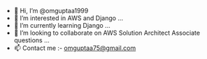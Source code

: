 - 👋 Hi, I’m @omguptaa1999
- 👀 I’m interested in AWS and Django ...
- 🌱 I’m currently learning Django ...
- 💞️ I’m looking to collaborate on AWS Solution Architect Associate questions ...
- 📫 Contact me :- omguptaa75@gmail.com

<!---
omguptaa1999/omguptaa1999 is a ✨ special ✨ repository because its `README.md` (this file) appears on your GitHub profile.
You can click the Preview link to take a look at your changes.
--->
